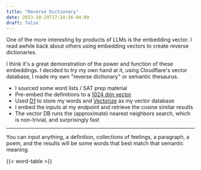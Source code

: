 ```yaml
---
title: "Reverse Dictionary"
date: 2023-10-29T17:24:56-04:00
draft: false
---
```


One of the more interesting by products of LLMs is the embedding vector.  I read awhile back about others using embedding vectors to create reverse dictionaries.  

I think it's a great demonstration of the power and function of these embeddings.  I decided to try my own hand at it, using Cloudflare's vector database, I made my own "reverse dictionary" or semantic thesaurus.  
* I sourced some word lists / SAT prep material
* Pre-embed the definitions to a [1024 dim vector](https://huggingface.co/BAAI/bge-large-en-v1.5)
* Used [D1](https://developers.cloudflare.com/d1/) to store my words and [Vectorize](https://developers.cloudflare.com/vectorize/) as my vector database
* I embed the inputs at my endpoint and retrieve the cosine similar results
* The vector DB runs the (approximate) nearest neighbors search, which is non-trivial, and surprisingly fast

----

You can input anything, a definition, collections of feelings, a paragraph, a poem, and the results will be some words that best match that semantic meaning.

{{< word-table >}}

